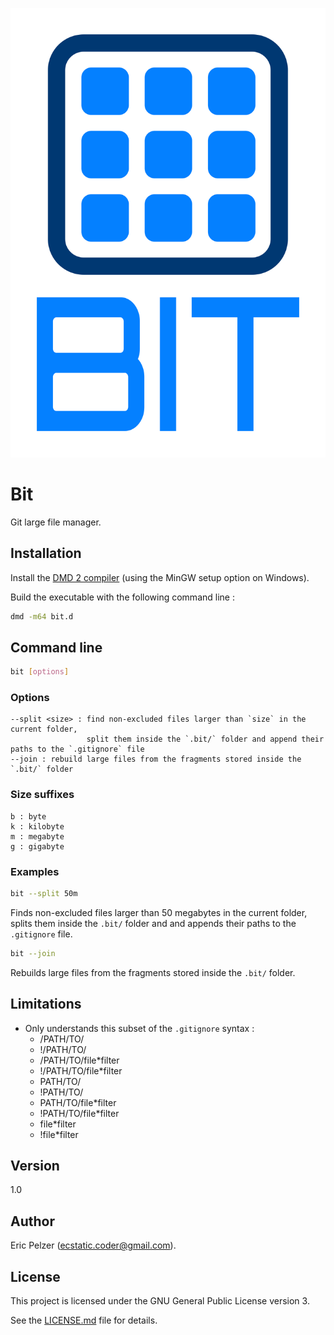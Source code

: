 ![](https://github.com/senselogic/BIT/blob/master/LOGO/bit.png)

# Bit

Git large file manager.

## Installation

Install the [DMD 2 compiler](https://dlang.org/download.html) (using the MinGW setup option on Windows).

Build the executable with the following command line :

```bash
dmd -m64 bit.d
```

## Command line

```bash
bit [options]
```

### Options

```
--split <size> : find non-excluded files larger than `size` in the current folder,
                 split them inside the `.bit/` folder and append their paths to the `.gitignore` file
--join : rebuild large files from the fragments stored inside the `.bit/` folder
```

### Size suffixes

```
b : byte
k : kilobyte
m : megabyte
g : gigabyte
```

### Examples

```bash
bit --split 50m
```

Finds non-excluded files larger than 50 megabytes in the current folder,
splits them inside the `.bit/` folder and and appends their paths to the `.gitignore` file.

```bash
bit --join
```

Rebuilds large files from the fragments stored inside the `.bit/` folder.

## Limitations

*   Only understands this subset of the `.gitignore` syntax :
    *   /PATH/TO/
    *   !/PATH/TO/
    *   /PATH/TO/file*filter
    *   !/PATH/TO/file*filter
    *   PATH/TO/
    *   !PATH/TO/
    *   PATH/TO/file*filter
    *   !PATH/TO/file*filter
    *   file*filter
    *   !file*filter

## Version

1.0

## Author

Eric Pelzer (ecstatic.coder@gmail.com).

## License

This project is licensed under the GNU General Public License version 3.

See the [LICENSE.md](LICENSE.md) file for details.
